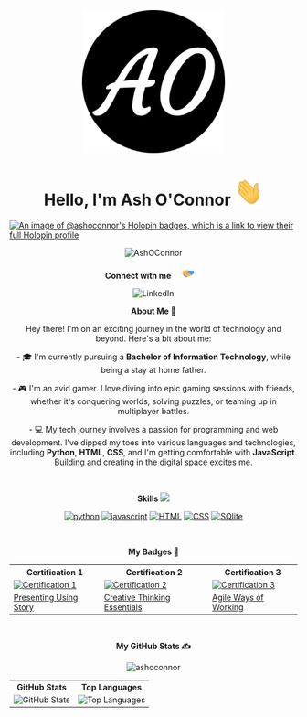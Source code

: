<p align="center">
  <img src="assets/ashoconnor.png" alt="websitelogo" width="250" height="250">
</p>

<h1 align="center">Hello, I'm Ash O'Connor <img src="assets/wave.gif" width="50px" height="50px"></h1>

[![An image of @ashoconnor's Holopin badges, which is a link to view their full Holopin profile](https://holopin.me/ashoconnor)](https://holopin.io/@ashoconnor)

<p align="center"><img src="https://komarev.com/ghpvc/?username=AshOConnor&label=Profile%20views&color=0e75b6&style=flat" alt="AshOConnor" /></p>

<p align="center"><strong>Connect with me</strong> <img src="assets/handshake.gif" alt="Handshake" width="50" /></p>

<p align="center">
  <img src="https://img.shields.io/badge/LinkedIn-0077B5?style=for-the-badge&logo=linkedin&logoColor=white" alt="LinkedIn"/>
</p>

<p align="center"><strong>About Me 🚀</strong></p>

<p align="center">
Hey there! I'm on an exciting journey in the world of technology and beyond. Here's a bit about me:
</p>

<p align="center">
- 🎓 I'm currently pursuing a <strong>Bachelor of Information Technology</strong>, while being a stay at home father.
</p>

<p align="center">
- 🎮 I'm an avid gamer. I love diving into epic gaming sessions with friends, whether it's conquering worlds, solving puzzles, or teaming up in multiplayer battles.
</p>

<p align="center">
- 💻 My tech journey involves a passion for programming and web development. I've dipped my toes into various languages and technologies, including <strong>Python</strong>, <strong>HTML</strong>, <strong>CSS</strong>, and I'm getting comfortable with <strong>JavaScript</strong>. Building and creating in the digital space excites me.
</p>
<br>

<p align="center"><strong>Skills</strong> <img src="https://media2.giphy.com/media/QssGEmpkyEOhBCb7e1/giphy.gif?cid=ecf05e47a0n3gi1bfqntqmob8g9aid1oyj2wr3ds3mg700bl&rid=giphy.gif" width="32"></p>

<p align="center">
  <a href="https://www.python.org"><img src="https://cdn.jsdelivr.net/gh/devicons/devicon/icons/python/python-original.svg" alt="python" width="40" height="40"></a>
  <a href="https://developer.mozilla.org/en-US/docs/Web/JavaScript"><img src="https://cdn.jsdelivr.net/gh/devicons/devicon/icons/javascript/javascript-original.svg" alt="javascript" width="40" height="40"></a>
  <a href="https://en.wikipedia.org/wiki/HTML5"><img src="https://cdn.jsdelivr.net/gh/devicons/devicon/icons/html5/html5-original.svg" alt="HTML" width="40" height="40"></a>
  <a href="https://en.wikipedia.org/wiki/CSS"><img src="https://cdn.jsdelivr.net/gh/devicons/devicon/icons/css3/css3-original.svg" alt="CSS" width="40" height="40"></a>
  <a href="https://www.sqlite.org/index.html"><img src="https://cdn.jsdelivr.net/gh/devicons/devicon/icons/sqlite/sqlite-original.svg" alt="SQlite" width="40" height="40"></a>
</p>

<br>

 <p align="center"><strong>My Badges 📕</strong></p>

  <div align="center">
  <table>
    <tr>
      <th>Certification 1</th>
      <th>Certification 2</th>
      <th>Certification 3</th>
    </tr>
    <tr>
      <td><a href="http://www.credly.com/badges/a9d1a01c-2400-4ebe-8ab0-8760b419771d" target="_blank"><img src="https://images.credly.com/size/150x150/images/598f2073-6d4a-4326-8aef-5eb67a2cafd4/cd5df1e1d4b7dfb315f4124dca8476fe.png" alt="Certification 1"></a></td>
      <td><a href="http://www.credly.com/badges/35c0de4f-e799-4f0b-9425-9ba21878cd4a" target="_blank"><img src="https://images.credly.com/size/150x150/images/59938b23-a0df-4515-b296-adb6f89057d3/f6108f81379233b239a0df742cc3c222.png" alt="Certification 2"></a></td>
      <td><a href="http://www.credly.com/badges/0f7253ac-317b-4905-9ef1-b921b6b12412" target="_blank"><img src="https://images.credly.com/size/150x150/images/ba031ea5-9a15-4d02-9746-5f7998db0587/29bf79722dfce48eadd17a0ebf836f46.png" alt="Certification 3"></a></td>
    </tr>
    <tr>
      <td><a href="http://www.credly.com/badges/a9d1a01c-2400-4ebe-8ab0-8760b419771d" target="_blank">Presenting Using Story</a></td>
      <td><a href="http://www.credly.com/badges/35c0de4f-e799-4f0b-9425-9ba21878cd4a" target="_blank">Creative Thinking Essentials</a></td>
      <td><a href="http://www.credly.com/badges/0f7253ac-317b-4905-9ef1-b921b6b12412" target="_blank">Agile Ways of Working</a></td>
    </tr>
  </table>
</div>

<br>

<p align="center"><strong>My GitHub Stats ✍️</strong></p>

  <p align="center" <a href="https://github.com/ryo-ma/github-profile-trophy"><img src="https://github-profile-trophy.vercel.app/?username=ashoconnor" alt="ashoconnor" /></a> </p>
  
  <div align="center">
    <table>
      <tr>
        <th>GitHub Stats</th>
        <th>Top Languages</th>
      </tr>
      <tr>
        <td><img src="https://github-readme-stats.vercel.app/api?username=AshOConnor&show_icons=true&locale=en&theme=dark" alt="GitHub Stats"></td>
        <td><img src="https://github-readme-stats.vercel.app/api/top-langs?username=AshOConnor&show_icons=true&locale=en&layout=compact&theme=dark" alt="Top Languages"></td>
      </tr>
    </table>
  </div>


